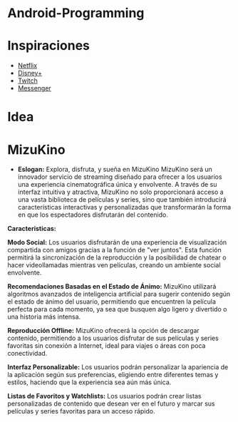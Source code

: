 # Android-Programming
# Inspiraciones
- [Netflix](https://netflix.com)
- [Disney+](https://disneyplus.com)
- [Twitch](https://twitch.tv)
- [Messenger](https://messenger.com)
# Idea
# MizuKino
* **Eslogan:** Explora, disfruta, y sueña en MizuKino
MizuKino será un innovador servicio de streaming diseñado para ofrecer a los usuarios una experiencia cinematográfica única y envolvente. A través de su interfaz intuitiva y atractiva, MizuKino no solo proporcionará acceso a una vasta biblioteca de películas y series, sino que también introducirá características interactivas y personalizadas que transformarán la forma en que los espectadores disfrutarán del contenido.

**Caracteristicas:**

**Modo Social:**
Los usuarios disfrutarán de una experiencia de visualización compartida con amigos gracias a la función de "ver juntos". Esta función permitirá la sincronización de la reproducción y la posibilidad de chatear o hacer videollamadas mientras ven películas, creando un ambiente social envolvente.

**Recomendaciones Basadas en el Estado de Ánimo:**
MizuKino utilizará algoritmos avanzados de inteligencia artificial para sugerir contenido según el estado de ánimo del usuario, permitiendo que encuentren la película perfecta para cada momento, ya sea que busquen algo ligero y divertido o una historia más intensa.

**Reproducción Offline:**
MizuKino ofrecerá la opción de descargar contenido, permitiendo a los usuarios disfrutar de sus películas y series favoritas sin conexión a Internet, ideal para viajes o áreas con poca conectividad.

**Interfaz Personalizable:**
Los usuarios podrán personalizar la apariencia de la aplicación según sus preferencias, eligiendo entre diferentes temas y estilos, haciendo que la experiencia sea aún más única.

**Listas de Favoritos y Watchlists:**
Los usuarios podrán crear listas personalizadas de contenido que desean ver en el futuro y marcar sus películas y series favoritas para un acceso rápido.


